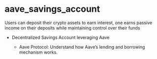 # aave_savings_account

 Users can deposit their crypto assets to earn interest, one earns passive income on their deposits while maintaining control over their funds


* Decentralized Savings Account leveraging Aave 

  - Aave Protocol: Understand how Aave’s lending and borrowing mechanism works.
  
